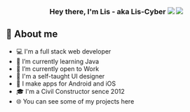 <h3 align="center"><a href="./index.html"></a></h3>

<svg fill="none" viewBox="0 0 0 0" width="420" height="420" xmlns="http://www.w3.org/2000/svg">
  <foreignObject width="100%" height="100%">
    <div xmlns="http://www.w3.org/1999/xhtml">
      <style>
        @keyframes bounce {
          0%   { transform: scale(1,    1)   translateY(0)     skew(0deg,  0deg); }
          3%   { transform: scale(1,    1)   translateY(0)     skew(0deg,  0deg); }
          5%   { transform: scale(1.1,  .9)  translateY(5px)   skew(0deg,  0deg); }
          12%  { transform: scale(.9,   1.1) translateY(-70px) skew(0deg, 0deg); }
          13%  { transform: scale(.9,   1.1) translateY(-70px) skew(5deg, 5deg); }
          20%  { transform: scale(1.05, .95) translateY(0)     skew(0deg,  0deg); }
          22%  { transform: scale(1,    1)   translateY(-7px)  skew(0deg,  0deg); }
          27%  { transform: scale(1,    1)   translateY(0)     skew(0deg,  0deg); }
          100% { transform: scale(1,    1)   translateY(0)     skew(0deg,  0deg); }
        }
        h1 {
          width: 300px;
          line-height: 0px;
          padding-top: 60px;
          text-align: center;
          animation: 4s cubic-bezier(.5, 0, .5, 1.2) 1s infinite bounce;
        }
      </style>
      <h1><a><img src="./images/avatar-icon.png"></a></h1>
    </div>
  </foreignObject>
</svg>

<h3 align="center">Hey there, I'm Lis - aka Lis-Cyber <img src="https://media.giphy.com/media/hvRJCLFzcasrR4ia7z/giphy.gif" width="28"> <img src="https://emojis.slackmojis.com/emojis/images/1531849430/4246/blob-sunglasses.gif?1531849430" width="28"/></h3>

## 📖 About me

- 💻 I'm a full stack web developer
- 🌱 I’m currently learning Java
- 🔭 I’m currently open to Work
- 🎨 I'm a self-taught UI designer
- 📱 I make apps for Android and iOS
- 🎓 I'm a Civil Constructor sence 2012
- 🌐 You can see some of my projects here
<!--
**Lis-cyber/Lis-cyber** is a ✨ _special_ ✨ repository because its `README.md` (this file) appears on your GitHub profile.

Here are some ideas to get you started:

- 🔭 I’m currently working on ...
- 🌱 I’m currently learning ...
- 👯 I’m looking to collaborate on ...
- 🤔 I’m looking for help with ...
- 💬 Ask me about ...
- 📫 How to reach me: ...
- 😄 Pronouns: ...
- ⚡ Fun fact: ...
  -->
